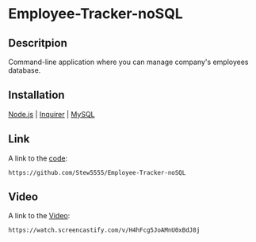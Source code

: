 # Employee-Tracker-noSQL

## Descritpion

Command-line application where you can manage company's employees database.

## Installation

[Node.js](https://nodejs.org/en/) | [Inquirer](https://www.npmjs.com/package/inquirer) | [MySQL](https://www.npmjs.com/package/mysql2)

## Link
A link to the [code](https://github.com/Stew5555/Employee-Tracker-noSQL):
```
https://github.com/Stew5555/Employee-Tracker-noSQL
```

## Video
A link to the [Video](https://watch.screencastify.com/v/H4hFcg5JoAMnU0xBdJ8j):
```
https://watch.screencastify.com/v/H4hFcg5JoAMnU0xBdJ8j
``` 